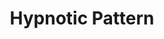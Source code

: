 ---
title: "Hypnotic Pattern"
permalink: /spells/hypnotic-pattern/
tags:
  - Spell
available_for:
  - Bard
  - Sorcerer
  - Warlock
  - Wizard
level: "3rd Level"
school: "Illusion"
range: "120 ft"
comp:
  - S
  - M
material: "a glowing stick of incense or a crystal vial filled with phosphorescent material."
duration: "Up to 1 minute"
concentration: true
attack: "WIS Save"
description: |
  You create a twisting pattern of colors that weaves through the air inside a 30-foot cube within range. The pattern appears for a moment and vanishes. Each creature in the area who sees the pattern must make a wisdom saving throw. On a failed save, the creature becomes charmed for the duration. While charmed by this spell, the creature is incapacitated and has a speed of 0.

  The spell ends for an affected creature if it takes any damage or if someone else uses an action to shake the creature out of its stupor.
excerpt: "You create a twisting pattern of colors that weaves through the air inside a 30-foot cube within range."
source: "Basic Rules"
---